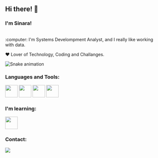 ## Hi there! 👋
### I'm Sinara!

<br>
:computer: I'm Systems Develompment Analyst, and I really like working with data.

:heart: Lover of Technology, Coding and Challanges.

![Snake animation](https://github.com/SinaraPimenta/SinaraPimenta/blob/output/github-contribution-grid-snake.svg)

### Languages and Tools:
<img src="https://cdn.jsdelivr.net/gh/devicons/devicon/icons/linux/linux-plain.svg" width="40" height="40"/> <img src="https://cdn.jsdelivr.net/gh/devicons/devicon/icons/python/python-original.svg" width="40" height="40"/> <img src="https://cdn.jsdelivr.net/gh/devicons/devicon/icons/docker/docker-original.svg" width="40" height="40"/> <img src="https://cdn.jsdelivr.net/gh/devicons/devicon/icons/git/git-original.svg" width="40" height="40"/>

### I'm learning:
<img src="https://cdn.jsdelivr.net/gh/devicons/devicon/icons/azure/azure-original.svg" width="40" height="40"/>


### Contact:
<div>
<a href="https://www.linkedin.com/in/sinara-pimenta" target="_blank"><img src="https://img.shields.io/badge/-LinkedIn-%230077B5?style=for-the-badge&logo=linkedin&logoColor=white" target="_blank"></a>   
</div>
